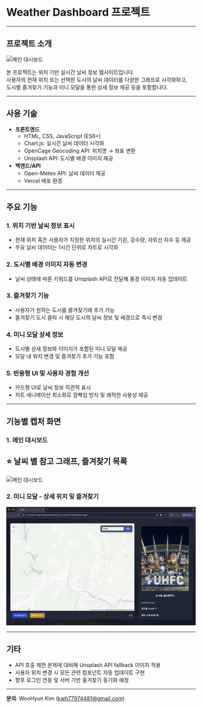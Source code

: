 # Weather Dashboard 프로젝트

---

## 프로젝트 소개

![메인 대시보드](./screenshots/main_dashboard.png)

본 프로젝트는 위치 기반 실시간 날씨 정보 웹사이트입니다.  
사용자의 현재 위치 또는 선택한 도시의 날씨 데이터를 다양한 그래프로 시각화하고,  
도시별 즐겨찾기 기능과 미니 모달을 통한 상세 정보 제공 등을 포함합니다.

---

## 사용 기술

- **프론트엔드**
  - HTML, CSS, JavaScript (ES6+)
  - Chart.js: 실시간 날씨 데이터 시각화
  - OpenCage Geocoding API: 위치명 → 좌표 변환
  - Unsplash API: 도시별 배경 이미지 제공
- **백엔드/API**
  - Open-Meteo API: 날씨 데이터 제공
  - Vercel 배포 환경

---

## 주요 기능

### 1. 위치 기반 날씨 정보 표시

- 현재 위치 혹은 사용자가 지정한 위치의 실시간 기온, 강수량, 자외선 지수 등 제공
- 주요 날씨 데이터는 1시간 단위로 차트로 시각화

### 2. 도시별 배경 이미지 자동 변경

- 날씨 상태에 따른 키워드를 Unsplash API로 전달해 풍경 이미지 자동 업데이트

### 3. 즐겨찾기 기능

- 사용자가 원하는 도시를 즐겨찾기에 추가 가능
- 즐겨찾기 도시 클릭 시 해당 도시의 날씨 정보 및 배경으로 즉시 변경

### 4. 미니 모달 상세 정보

- 도시별 상세 정보와 이미지가 포함된 미니 모달 제공
- 모달 내 위치 변경 및 즐겨찾기 추가 기능 포함

### 5. 반응형 UI 및 사용자 경험 개선

- 카드형 UI로 날씨 정보 직관적 표시
- 차트 애니메이션 최소화로 깜빡임 방지 및 쾌적한 사용성 제공

---

## 기능별 캡처 화면

### 1. 메인 대시보드

## ⭐ 날씨 별 참고 그래프, 즐겨찾기 목록

![메인 대시보드](./screenshots/main_dashboard.png)

### 2. 미니 모달 - 상세 위치 및 즐겨찾기

![미니 모달](./screenshots/mini_modal.png)

---

## 기타

- API 호출 제한 문제에 대비해 Unsplash API fallback 이미지 적용
- 사용자 위치 변경 시 모든 관련 컴포넌트 자동 업데이트 구현
- 향후 로그인 연동 및 서버 기반 즐겨찾기 동기화 예정

---

**문의**: WooHyun Kim (kwh77974481@gmail.com)
